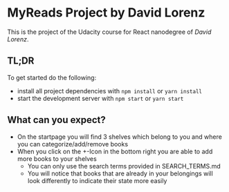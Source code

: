 # MyReads Project by David Lorenz

This is the project of the Udacity course for React nanodegree of *David Lorenz*.

## TL;DR

To get started do the following:

* install all project dependencies with `npm install` or `yarn install`
* start the development server with `npm start` or `yarn start`

## What can you expect?

* On the startpage you will find 3 shelves which belong to you and where you can categorize/add/remove books
* When you click on the +-Icon in the bottom right you are able to add more books to your shelves
    * You can only use the search terms provided in SEARCH_TERMS.md
    * You will notice that books that are already in your belongings will look differently to indicate their state more easily
